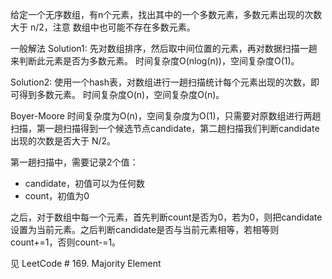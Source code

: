 
给定一个无序数组，有n个元素，找出其中的一个多数元素，多数元素出现的次数大于 n/2，注意 数组中也可能不存在多数元素。


一般解法
Solution1: 先对数组排序，然后取中间位置的元素，再对数据扫描一趟来判断此元素是否为多数元素。
时间复杂度O(nlog(n))，空间复杂度O(1)。

Solution2: 使用一个hash表，对数组进行一趟扫描统计每个元素出现的次数，即可得到多数元素。
时间复杂度O(n)，空间复杂度O(n)。


Boyer-Moore 时间复杂度为O(n)，空间复杂度为O(1)，只需要对原数组进行两趟扫描，第一趟扫描得到一个候选节点candidate，第二趟扫描我们判断candidate出现的次数是否大于 N/2。

第一趟扫描中，需要记录2个值：
- candidate，初值可以为任何数
- count，初值为0

之后，对于数组中每一个元素，首先判断count是否为0，若为0，则把candidate设置为当前元素。之后判断candidate是否与当前元素相等，若相等则count+=1，否则count-=1。

见 LeetCode # 169. Majority Element